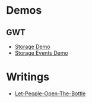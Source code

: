 
# Demos

## GWT

 - [Storage Demo](page-gwt-storage-demo/index.html)
 - [Storage Events Demo](page-gwt-storage-demo/event-demo.html)


# Writings
 - [Let-People-Open-The-Bottle](Let-People-Open-The-Bottle)
